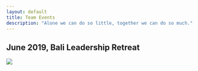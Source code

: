 ```yaml
---
layout: default
title: Team Events
description: "Alone we can do so little, together we can do so much."
---
```


## June 2019, Bali Leadership Retreat

<img src='https://lh3.googleusercontent.com/_MXE0isZhoMjHloeMavD6g3W0-P1qfePCYhygqDYjUUH5Jg-35-FPgVpLm8qT9HetleX1dTuVfUybHU70c-Nc2ZB8SCOHCA-HT25pS_BKmVeO0wvbwBCwfFOKvSu-9b5pZv5iZsB2Q=w400' />